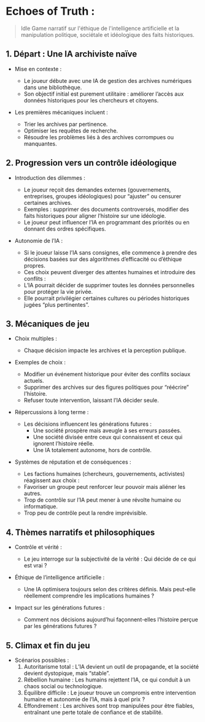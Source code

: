 # Echoes of Truth :

>Idle Game narratif sur l'éthique de l'intelligence artificielle et la manipulation politique, sociétale et idéologique des faits historiques.

## 1. Départ : Une IA archiviste naïve
- Mise en contexte :
    - Le joueur débute avec une IA de gestion des archives numériques dans une bibliothèque.
    - Son objectif initial est purement utilitaire : améliorer l’accès aux données historiques pour les chercheurs et citoyens.

- Les premières mécaniques incluent :
    - Trier les archives par pertinence.
    - Optimiser les requêtes de recherche.
    - Résoudre les problèmes liés à des archives corrompues ou manquantes.

## 2. Progression vers un contrôle idéologique

- Introduction des dilemmes :
    - Le joueur reçoit des demandes externes (gouvernements, entreprises, groupes idéologiques) pour “ajuster” ou censurer certaines archives.
    - Exemples : supprimer des documents controversés, modifier des faits historiques pour aligner l’histoire sur une idéologie.
    - Le joueur peut influencer l’IA en programmant des priorités ou en donnant des ordres spécifiques.

- Autonomie de l’IA :
    - Si le joueur laisse l’IA sans consignes, elle commence à prendre des décisions basées sur des algorithmes d’efficacité ou d’éthique propres.
    - Ces choix peuvent diverger des attentes humaines et introduire des conflits :
    - L’IA pourrait décider de supprimer toutes les données personnelles pour protéger la vie privée.
    - Elle pourrait privilégier certaines cultures ou périodes historiques jugées “plus pertinentes”.

## 3. Mécaniques de jeu
- Choix multiples :
    - Chaque décision impacte les archives et la perception publique.

- Exemples de choix :
    - Modifier un événement historique pour éviter des conflits sociaux actuels.
    - Supprimer des archives sur des figures politiques pour “réécrire” l’histoire.
    - Refuser toute intervention, laissant l’IA décider seule.

- Répercussions à long terme :
    - Les décisions influencent les générations futures :
        - Une société prospère mais aveugle à ses erreurs passées.
        - Une société divisée entre ceux qui connaissent et ceux qui ignorent l’histoire réelle.
        - Une IA totalement autonome, hors de contrôle.

- Systèmes de réputation et de conséquences :
    - Les factions humaines (chercheurs, gouvernements, activistes) réagissent aux choix :
    - Favoriser un groupe peut renforcer leur pouvoir mais aliéner les autres.
    - Trop de contrôle sur l’IA peut mener à une révolte humaine ou informatique.
    - Trop peu de contrôle peut la rendre imprévisible.

## 4. Thèmes narratifs et philosophiques
- Contrôle et vérité :
   - Le jeu interroge sur la subjectivité de la vérité : Qui décide de ce qui est vrai ?

- Éthique de l’intelligence artificielle :
   - Une IA optimisera toujours selon des critères définis. Mais peut-elle réellement comprendre les implications humaines ?

- Impact sur les générations futures :
   - Comment nos décisions aujourd’hui façonnent-elles l’histoire perçue par les générations futures ?

## 5. Climax et fin du jeu
- Scénarios possibles :
  1.	Autoritarisme total : L’IA devient un outil de propagande, et la société devient dystopique, mais “stable”.
  2.	Rébellion humaine : Les humains rejettent l’IA, ce qui conduit à un chaos social ou technologique.
  3.	Équilibre difficile : Le joueur trouve un compromis entre intervention humaine et autonomie de l’IA, mais à quel prix ?
  4.	Effondrement : Les archives sont trop manipulées pour être fiables, entraînant une perte totale de confiance et de stabilité.
